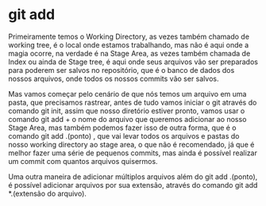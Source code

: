 # git add


Primeiramente temos o Working Directory, as vezes também chamado de working tree, é o local onde estamos trabalhando, mas não é aqui onde a magia ocorre, na verdade é na Stage Area, as vezes também chamada de Index ou ainda de Stage tree, é aqui onde seus arquivos vão ser preparados para poderem ser salvos no repositório, que é o banco de dados dos nossos arquivos, onde todos os nossos commits vão ser salvos.

Mas vamos começar pelo cenário de que nós temos um arquivo em uma pasta, que precisamos rastrear, antes de tudo vamos iniciar o git através do comando git init, assim que nosso diretório estiver pronto, vamos usar o comando git add + o nome do arquivo que queremos adicionar ao nosso Stage Area, mas também podemos fazer isso de outra forma, que é o comando git add .(ponto) , que vai levar todos os arquivos e pastas do nosso working directory ao stage area, o que não é recomendado, já que é melhor fazer uma série de pequenos commits, mas ainda é possível realizar um commit com quantos arquivos quisermos.

Uma outra maneira de adicionar múltiplos arquivos além do git add .(ponto), é possível adicionar arquivos por sua extensão, através do comando git add *.(extensão do arquivo).